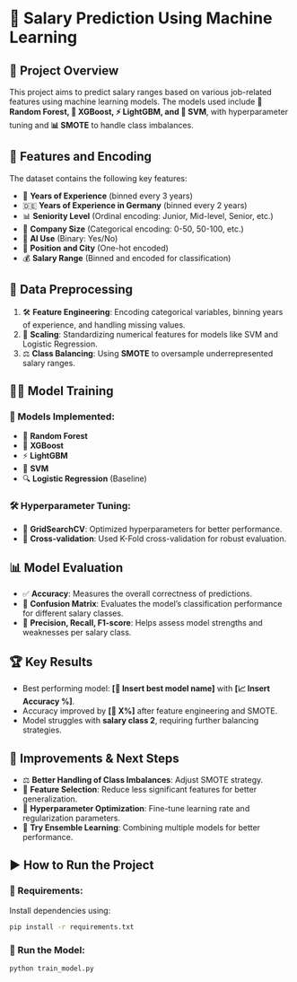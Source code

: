 # 🚀 Salary Prediction Using Machine Learning

## 📌 Project Overview
This project aims to predict salary ranges based on various job-related features using machine learning models. The models used include **🌲 Random Forest, 🚀 XGBoost, ⚡ LightGBM, and 🤖 SVM**, with hyperparameter tuning and **📊 SMOTE** to handle class imbalances. 

## 🔢 Features and Encoding
The dataset contains the following key features:
- 📆 **Years of Experience** (binned every 3 years)
- 🇩🇪 **Years of Experience in Germany** (binned every 2 years)
- 📊 **Seniority Level** (Ordinal encoding: Junior, Mid-level, Senior, etc.)
- 🏢 **Company Size** (Categorical encoding: 0-50, 50-100, etc.)
- 🤖 **AI Use** (Binary: Yes/No)
- 📍 **Position and City** (One-hot encoded)
- 💰 **Salary Range** (Binned and encoded for classification)

## 🔧 Data Preprocessing
1. 🛠 **Feature Engineering**: Encoding categorical variables, binning years of experience, and handling missing values.
2. 📏 **Scaling**: Standardizing numerical features for models like SVM and Logistic Regression.
3. ⚖️ **Class Balancing**: Using **SMOTE** to oversample underrepresented salary ranges.

## 🏋️‍♂️ Model Training
### **🧠 Models Implemented**:
- 🌲 **Random Forest**
- 🚀 **XGBoost**
- ⚡ **LightGBM**
- 🤖 **SVM**
- 🔍 **Logistic Regression** (Baseline)

### **🛠 Hyperparameter Tuning**:
- 🎯 **GridSearchCV**: Optimized hyperparameters for better performance.
- 🔄 **Cross-validation**: Used K-Fold cross-validation for robust evaluation.

## 📊 Model Evaluation
- ✅ **Accuracy**: Measures the overall correctness of predictions.
- 🧩 **Confusion Matrix**: Evaluates the model’s classification performance for different salary classes.
- 🎯 **Precision, Recall, F1-score**: Helps assess model strengths and weaknesses per salary class.

## 🏆 Key Results
- Best performing model: **[🏅 Insert best model name]** with **[📈 Insert Accuracy %]**.
- Accuracy improved by **[🚀 X%]** after feature engineering and SMOTE.
- Model struggles with **salary class 2**, requiring further balancing strategies.

## 🚀 Improvements & Next Steps
- ⚖️ **Better Handling of Class Imbalances**: Adjust SMOTE strategy.
- 🎯 **Feature Selection**: Reduce less significant features for better generalization.
- 🔧 **Hyperparameter Optimization**: Fine-tune learning rate and regularization parameters.
- 🤝 **Try Ensemble Learning**: Combining multiple models for better performance.

## ▶️ How to Run the Project
### **📌 Requirements**:
Install dependencies using:
```bash
pip install -r requirements.txt
```
### **🚀 Run the Model**:
```bash
python train_model.py
```




